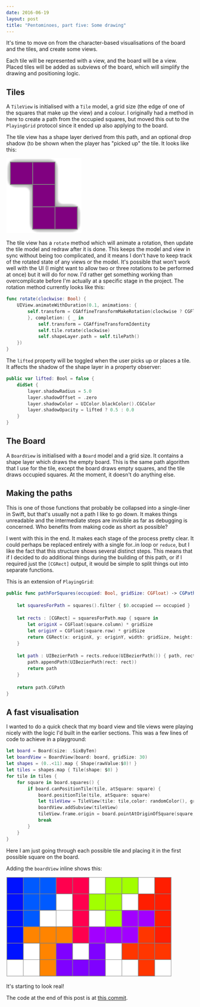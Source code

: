 ```yaml
--- 
date: 2016-06-19
layout: post
title: "Pentominoes, part five: Some drawing"
--- 
```


It's time to move on from the character-based visualisations of the board and the tiles, and create some views. 

Each tile will be represented with a view, and the board will be a view. Placed tiles will be added as subviews of the board, which will simplify the drawing and positioning logic. 

<!--more-->

## Tiles

A `TileView` is initialised with a `Tile` model, a grid size (the edge of one of the squares that make up the view) and a colour. I originally had a method in here to create a path from the occupied squares, but moved this out to the `PlayingGrid` protocol since it ended up also applying to the board. 

The tile view has a shape layer derived from this path, and an optional drop shadow (to be shown when the player has "picked up" the tile. It looks like this:

![Lifted single tile](/images/pentominoes/Tile.png)

The tile view has a `rotate` method which will animate a rotation, then update the tile model and redraw after it is done. This keeps the model and view in sync without being too complicated, and it means I don't have to keep track of the rotated state of any views or the model. It's possible that won't work well with the UI (I might want to allow two or three rotations to be performed at once) but it will do for now. I'd rather get something working than overcomplicate before I'm actually at a specific stage in the project. The rotation method currently looks like this: 

```swift
func rotate(clockwise: Bool) {
    UIView.animateWithDuration(0.1, animations: {
        self.transform = CGAffineTransformMakeRotation(clockwise ? CGFloat(M_PI_2) : CGFloat(-M_PI_2))
        }, completion: { _ in
            self.transform = CGAffineTransformIdentity
            self.tile.rotate(clockwise)
            self.shapeLayer.path = self.tilePath()
    })
}
```

The `lifted` property will be toggled when the user picks up or places a tile. It affects the shadow of the shape layer in a property observer:

```swift
public var lifted: Bool = false {
    didSet {
        layer.shadowRadius = 5.0
        layer.shadowOffset = .zero
        layer.shadowColor = UIColor.blackColor().CGColor
        layer.shadowOpacity = lifted ? 0.5 : 0.0
    }
}
```

## The Board

A `BoardView` is initialised with a `Board` model and a grid size. It contains a shape layer which draws the empty board. This is the same path algorithm that I use for the tile, except the board draws empty squares, and the tile draws occupied squares. At the moment, it doesn't do anything else.

## Making the paths

This is one of those functions that probably be collapsed into a single-liner in Swift, but that's usually not a path I like to go down. It makes things unreadable and the intermediate steps are invisible as far as debugging is concerned. Who benefits from making code as short as possible? 

I went with this in the end. It makes each stage of the process pretty clear. It could perhaps be replaced entirely with a single for..in loop or `reduce`, but I like the fact that this structure shows several distinct steps. This means that if I decided to do additional things during the building of this path, or if I required just the `[CGRect]` output, it would be simple to split things out into separate functions.

This is an extension of `PlayingGrid`:

```swift
public func pathForSquares(occupied: Bool, gridSize: CGFloat) -> CGPath {
    
    let squaresForPath = squares().filter { $0.occupied == occupied }
    
    let rects : [CGRect] = squaresForPath.map { square in
        let originX = CGFloat(square.column) * gridSize
        let originY = CGFloat(square.row) * gridSize
        return CGRect(x: originX, y: originY, width: gridSize, height: gridSize)
    }
    
    let path : UIBezierPath = rects.reduce(UIBezierPath()) { path, rect in
        path.appendPath(UIBezierPath(rect: rect))
        return path
    }
    
    return path.CGPath
}
```

## A fast visualisation

I wanted to do a quick check that my board view and tile views were playing nicely with the logic I'd built in the earlier sections. This was a few lines of code to achieve in a playground:

```swift
let board = Board(size: .SixByTen)
let boardView = BoardView(board: board, gridSize: 30)
let shapes = (0..<11).map { Shape(rawValue:$0)! }
let tiles = shapes.map { Tile(shape: $0) }
for tile in tiles {
    for square in board.squares() {
        if board.canPositionTile(tile, atSquare: square) {
            board.positionTile(tile, atSquare: square)
            let tileView = TileView(tile: tile,color: randomColor(), gridSize: boardView.gridSize)
            boardView.addSubview(tileView)
            tileView.frame.origin = board.pointAtOriginOfSquare(square, gridSize: boardView.gridSize)
            break
        }
    }
}
```

Here I am just going through each possible tile and placing it in the first possible square on the board. 

Adding the `boardView` inline shows this:

![Board with tiles](/images/pentominoes/BoardWithTiles.png)

It's starting to look real! 

The code at the end of this post is at [this commit](https://github.com/jrturton/Pentominoes/commit/8864d0464d301ad98830634f9480c21b8bbabde7).